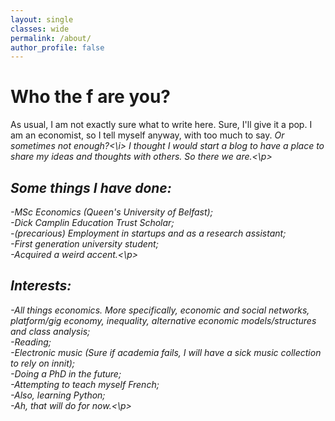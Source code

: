 ```yaml
---
layout: single
classes: wide
permalink: /about/
author_profile: false
---
```

<h1> Who the f are you? </h1>

<p>As usual, I am not exactly sure what to write here. Sure, I'll give it a pop. I am an economist, so I tell myself anyway, with too much to say. <i>Or sometimes not enough?<\i> I thought I would start a blog to have a place to share my ideas and thoughts with others. So there we are.<\p>

<h2>Some things I have done:</h2>
<p>-MSc Economics (Queen's University of Belfast);<br>
-Dick Camplin Education Trust Scholar;<br>
-(precarious) Employment in startups and as a research assistant;<br>
-First generation university student;<br>
-Acquired a weird accent.<\p>

<h2>Interests:</h2>
<p>-All things economics. More specifically, economic and social networks, platform/gig economy, inequality, alternative economic models/structures and class analysis; <br>
-Reading;<br>
-Electronic music (Sure if academia fails, I will have a sick music collection to rely on innit);<br>
-Doing a PhD in the future;<br>
-Attempting to teach myself French;<br>
-Also, learning Python;<br>
-Ah, that will do for now.<\p>
